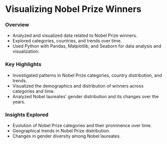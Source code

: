 # Visualizing Nobel Prize Winners

### Overview
- Analyzed and visualized data related to Nobel Prize winners.
- Explored categories, countries, and trends over time.
- Used Python with Pandas, Matplotlib, and Seaborn for data analysis and visualization.

### Key Highlights
- Investigated patterns in Nobel Prize categories, country distribution, and trends.
- Visualized the demographics and distribution of winners across categories and time.
- Analyzed Nobel laureates' gender distribution and its changes over the years.

### Insights Explored
- Evolution of Nobel Prize categories and their prominence over time.
- Geographical trends in Nobel Prize distribution.
- Changes in gender diversity among Nobel laureates.
